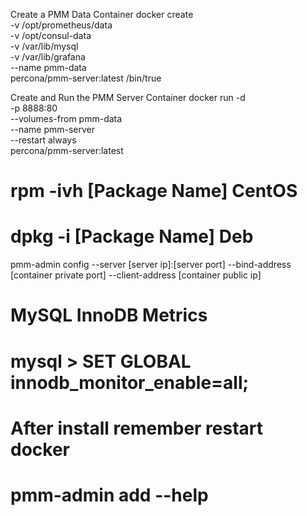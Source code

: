 Create a PMM Data Container
docker create \
	-v /opt/prometheus/data \
	-v /opt/consul-data \
	-v /var/lib/mysql \
	-v /var/lib/grafana \
	--name pmm-data \
	percona/pmm-server:latest /bin/true

Create and Run the PMM Server Container
docker run -d \
	-p 8888:80 \
	--volumes-from pmm-data \
	--name pmm-server \
	--restart always \
	percona/pmm-server:latest

# rpm -ivh [Package Name] CentOS
# dpkg -i [Package Name]  Deb

pmm-admin config --server [server ip]:[server port] --bind-address [container private port] --client-address [container public ip]

# MySQL InnoDB Metrics
# mysql > SET GLOBAL innodb_monitor_enable=all;
# After install remember restart docker
# pmm-admin add --help

